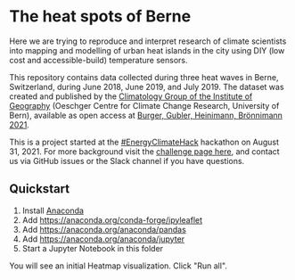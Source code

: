 # The heat spots of Berne

Here we are trying to reproduce and interpret research of climate scientists into mapping and modelling of urban heat islands in the city using DIY (low cost and accessible-build) temperature sensors.

This repository contains data collected during three heat waves in Berne, Switzerland, during June 2018, June 2019, and July 2019. The dataset was created and published by the [Climatology Group of the Institute of Geography](https://www.geography.unibe.ch/research/climatology_group/research_projects/urban_climate_bern/index_eng.html) (Oeschger Centre for Climate Change Research, University of Bern), available as open access at [Burger, Gubler, Heinimann, Brönnimann 2021](https://www.sciencedirect.com/science/article/pii/S2212095521001152?via%3Dihub#s0160).

This is a project started at the [#EnergyClimateHack](https://hack.opendata.ch/project/762) hackathon on August 31, 2021. For more background visit the [challenge page here](https://hack.opendata.ch/project/674), and contact us via GitHub issues or the Slack channel if you have questions.

## Quickstart

1. Install [Anaconda](https://anaconda.org/)
2. Add https://anaconda.org/conda-forge/ipyleaflet
3. Add https://anaconda.org/anaconda/pandas
4. Add https://anaconda.org/anaconda/jupyter
5. Start a Jupyter Notebook in this folder

You will see an initial Heatmap visualization. Click "Run all".